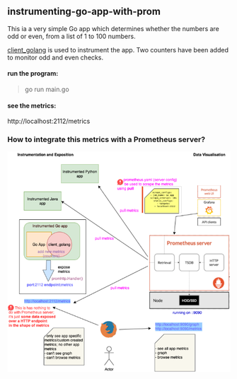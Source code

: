 ## instrumenting-go-app-with-prom

This ia a very simple Go app which determines whether the numbers are odd or even, from a list of 1 to 100 numbers.

[client_golang](https://github.com/prometheus/client_golang) is used to instrument the app. Two counters have been added to monitor odd and even checks. 

#### run the program:
> go run main.go

#### see the metrics:
http://localhost:2112/metrics

### How to integrate this metrics with a Prometheus server?

<img src="goandprom.png"
     alt="bazel clean && bazel build"
     style="float: left; margin-right: 10px;" />
